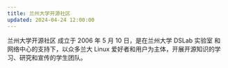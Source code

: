 ```yaml
---
title: 兰州大学开源社区
updated: 2024-04-24 12:00:00
---
```

兰州大学开源社区 成立于 2006 年 5 月 10 日，是在兰州大学 DSLab 实验室 和网络中心的支持下，以众多兰大 Linux 爱好者和用户为主体，开展开源知识的学习、研究和宣传的学生团队。